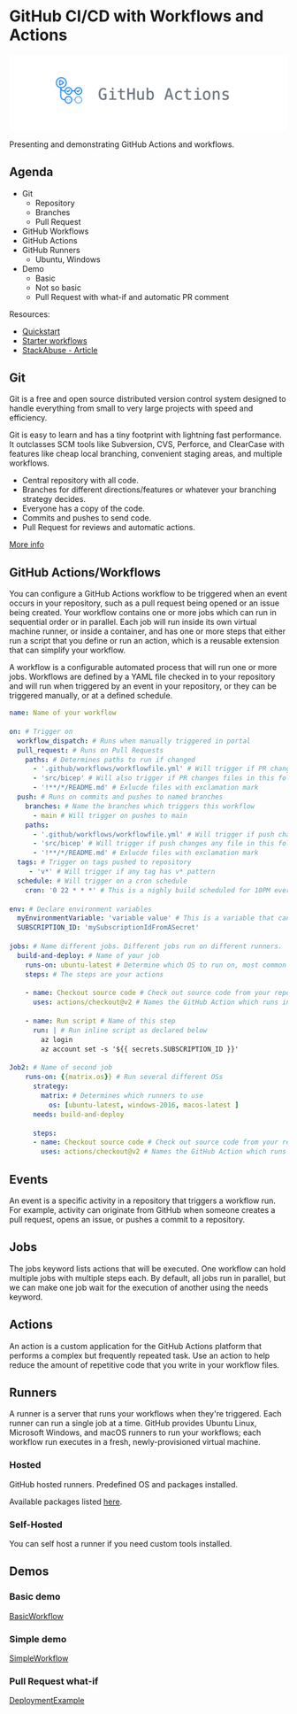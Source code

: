 # GitHub CI/CD with Workflows and Actions

!["GitHub Actions"](.media/ghactions.png)

Presenting and demonstrating GitHub Actions and workflows.

## Agenda

- Git
  - Repository
  - Branches
  - Pull Request
- GitHub Workflows
- GitHub Actions
- GitHub Runners
  - Ubuntu, Windows
- Demo
  - Basic
  - Not so basic
  - Pull Request with what-if and automatic PR comment

Resources:

- [Quickstart](https://docs.github.com/en/actions/quickstart)
- [Starter workflows](https://github.blog/2021-12-17-getting-started-with-github-actions-just-got-easier/)
- [StackAbuse - Article](https://stackabuse.com/getting-started-with-github-actions-software-automation/)

## Git

Git is a free and open source distributed version control system designed to handle everything from small to very large projects with speed and efficiency.

Git is easy to learn and has a tiny footprint with lightning fast performance. It outclasses SCM tools like Subversion, CVS, Perforce, and ClearCase with features like cheap local branching, convenient staging areas, and multiple workflows.

- Central repository with all code.
- Branches for different directions/features or whatever your branching strategy decides.
- Everyone has a copy of the code.
- Commits and pushes to send code.
- Pull Request for reviews and automatic actions.

[More info](https://git-scm.com/)

## GitHub Actions/Workflows

You can configure a GitHub Actions workflow to be triggered when an event occurs in your repository, such as a pull request being opened or an issue being created.
Your workflow contains one or more jobs which can run in sequential order or in parallel.
Each job will run inside its own virtual machine runner, or inside a container, and has one or more steps that either run a script that you define or run an action, which is a reusable extension that can simplify your workflow.

A workflow is a configurable automated process that will run one or more jobs. Workflows are defined by a YAML file checked in to your repository and will run when triggered by an event in your repository, or they can be triggered manually, or at a defined schedule.

```yaml
name: Name of your workflow

on: # Trigger on
  workflow_dispatch: # Runs when manually triggered in portal
  pull_request: # Runs on Pull Requests
    paths: # Determines paths to run if changed
      - '.github/workflows/workflowfile.yml' # Will trigger if PR changes this file
      - 'src/bicep' # Will also trigger if PR changes files in this folder
      - '!**/*/README.md' # Exlucde files with exclamation mark
  push: # Runs on commits and pushes to named branches
    branches: # Name the branches which triggers this workflow
      - main # Will trigger on pushes to main
    paths:
      - '.github/workflows/workflowfile.yml' # Will trigger if push changes this file
      - 'src/bicep' # Will trigger if push changes any file in this folder
      - '!**/*/README.md' # Exlucde files with exclamation mark
  tags: # Trigger on tags pushed to repository
     - 'v*' # Will trigger if any tag has v* pattern
  schedule: # Will trigger on a cron schedule
    cron: '0 22 * * *' # This is a nighly build scheduled for 10PM every day.

env: # Declare environment variables
  myEnvironmentVariable: 'variable value' # This is a variable that can be used in your actions
  SUBSCRIPTION_ID: 'mySubscriptionIdFromASecret'

jobs: # Name different jobs. Different jobs run on different runners.
  build-and-deploy: # Name of your job
    runs-on: ubuntu-latest # Determine which OS to run on, most common ubuntu-latest or windows-latest. Can also run on a matrix of OS's.
    steps: # The steps are your actions

    - name: Checkout source code # Check out source code from your repo
      uses: actions/checkout@v2 # Names the GitHub Action which runs in this step

    - name: Run script # Name of this step
      run: | # Run inline script as declared below
        az login
        az account set -s '${{ secrets.SUBSCRIPTION_ID }}'

Job2: # Name of second job
    runs-on: {{matrix.os}} # Run several different OSs
      strategy:
        matrix: # Determines which runners to use
          os: [ubuntu-latest, windows-2016, macos-latest ]
      needs: build-and-deploy
      
      steps:
      - name: Checkout source code # Check out source code from your repo
        uses: actions/checkout@v2 # Names the GitHub Action which runs in this step
```

## Events

An event is a specific activity in a repository that triggers a workflow run. For example, activity can originate from GitHub when someone creates a pull request, opens an issue, or pushes a commit to a repository.

## Jobs

The jobs keyword lists actions that will be executed. One workflow can hold multiple jobs with multiple steps each.
By default, all jobs run in parallel, but we can make one job wait for the execution of another using the needs keyword.

## Actions

An action is a custom application for the GitHub Actions platform that performs a complex but frequently repeated task. Use an action to help reduce the amount of repetitive code that you write in your workflow files.

## Runners

A runner is a server that runs your workflows when they're triggered. Each runner can run a single job at a time. GitHub provides Ubuntu Linux, Microsoft Windows, and macOS runners to run your workflows; each workflow run executes in a fresh, newly-provisioned virtual machine.

### Hosted

GitHub hosted runners. Predefined OS and packages installed.

Available packages listed [here](https://docs.github.com/en/actions/using-github-hosted-runners/about-github-hosted-runners#preinstalled-software).

### Self-Hosted

You can self host a runner if you need custom tools installed.

## Demos

### Basic demo

[BasicWorkflow](.github/workflows/basicworkflow.yml)



### Simple demo

[SimpleWorkflow](.github/workflows/SimpleWorkflow.yml)

### Pull Request what-if

[DeploymentExample](.github/workflows/DeploymentExample.yml)

